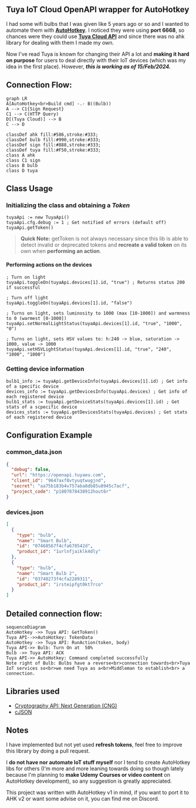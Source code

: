 
## Tuya IoT Cloud OpenAPI wrapper for AutoHotkey
I had some wifi bulbs that I was given like 5 years ago or so and I wanted to automate them with **[AutoHotkey](https://www.autohotkey.com/)**.
I noticed they were using **port 6668**, so chances were they could use **[Tuya Cloud API](https://developer.tuya.com/en/docs/cloud)** and since there was no ahk library for dealing with them I made my own.

Now I've read Tuya is known for changing their API a lot and __making it hard on purpose__ for users to deal directly with their IoT devices (which was my idea in the first place). However, ***this is working as of 15/Feb/2024.***

## Connection Flow:

```mermaid
graph LR
A[AutoHotkey<br>Build cmd] -.- B((Bulb))
A --> C1{Sign Request}
C1 --> C(HTTP Query)
D[(Tuya Cloud)] --> B
C --> D

classDef ahk fill:#586,stroke:#333;
classDef bulb fill:#990,stroke:#333;
classDef sign fill:#888,stroke:#333;
classDef tuya fill:#F50,stroke:#333;
class A ahk
class C1 sign
class B bulb
class D tuya
```

## Class Usage

### Initializing the class and obtaining a *Token*
```AutoHotkey
tuyaApi := new TuyaApi()
tuyaApi.cfg.debug := 1 ; Get notified of errors (default off)
tuyaApi.getToken()
```
> **Quick Note:** getToken is not always necessary since this lib is able to detect invalid or deprecated tokens and **recreate a valid token** on its own when **performing an action**.

#### Performing actions on the devices
```AutoHotkey
; Turn on light
tuyaApi.toggleOn(tuyaApi.devices[1].id, "true") ; Returns status 200 if successful

; Turn off light
tuyaApi.toggleOn(tuyaApi.devices[1].id, "false")

; Turns on light, sets luminosity to 1000 (max [10-1000]) and warmness to 0 (warmest [0-1000])
tuyaApi.setNormalLightStatus(tuyaApi.devices[1].id, "true", "1000", "0")

; Turns on light, sets HSV values to: h:240 -> blue, saturation -> 1000, value -> 1000
tuyaApi.setHSVLightStatus(tuyaApi.devices[1].id, "true", "240", "1000", "1000")
```

### Getting device information
```AutoHotkey
bulb1_info := tuyaApi.getDeviceInfo(tuyaApi.devices[1].id) ; Get info of a specific device
devices_info := tuyaApi.getDevicesInfo(tuyaApi.devices) ; Get info of each registered device
bulb1_stats := tuyaApi.getDeviceStats(tuyaApi.devices[1].id) ; Get stats of a scpecific device
devices_stats := tuyaApi.getDevicesStats(tuyaApi.devices) ; Get stats of each registered device
```

## Configuration Example
### common_data.json
```JSON
{
  "debug": false,
  "url": "https://openapi.tuyaeu.com",
  "client_id": "9647axf8vtyuqtwugjnd",
  "secret": "aa75b183b4v757aba8db85u8945c7acf",
  "project_code": "p1807878438912hout6r"
}
```

### devices.json
```JSON
[
  {
    "type": "bulb",
    "name": "Smart Bulb",
    "id": "07468567f4cfa678542d",
    "product_id": "1urlnfjaiklk4dly"
  },
  {
    "type": "bulb",
    "name": "Smart Bulb 2",
    "id": "03740273f4cfa2289311",
    "product_id": "irsteipfgt0kt7rco"
  }
]
```

## Detailed connection flow:
```mermaid
sequenceDiagram
AutoHotkey ->> Tuya API: GetToken()
Tuya API-->>AutoHotkey: TokenData
AutoHotkey ->> Tuya API: RunAction(token, body)
Tuya API->> Bulb: Turn On at  50%
Bulb ->> Tuya API: ACK
Tuya API->> AutoHotkey: Command completed successfully
Note right of Bulb: Bulbs have a reverse<br>connection towards<br>Tuya IoT services so<br>we need Tuya as a<br>Middleman to establish<br> a connection.
```

## Libraries used
 - [Cryptography API: Next Generation (CNG)](https://github.com/jNizM/AHK_CNG)
 - [cJSON](https://github.com/G33kDude/cJson.ahk)

## Notes
I have implemented but not yet used **refresh tokens**, feel free to improve this library by doing a pull request.

I **do not have nor automate IoT stuff myself** nor I tend to create AutoHotkey libs for others (I'm more and more leaning towards doing so though lately because I'm planning to **make Udemy Courses or video content** on AutoHotkey development), so any suggestion is greatly appreciated.

This project was written with AutoHotkey v1 in mind, if you want to port it to AHK v2 or want some advise on it, you can find me on Discord.
